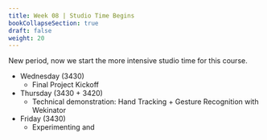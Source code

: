 ```yaml
---
title: Week 08 | Studio Time Begins
bookCollapseSection: true
draft: false
weight: 20
---
```


New period, now we start the more intensive studio time for this course.

- Wednesday (3430)
  - Final Project Kickoff
- Thursday (3430 + 3420)
  - Technical demonstration: Hand Tracking + Gesture Recognition with Wekinator
- Friday (3430)
  - Experimenting and